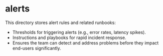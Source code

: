﻿# alerts

This directory stores alert rules and related runbooks:

- Thresholds for triggering alerts (e.g., error rates, latency spikes).
- Instructions and playbooks for rapid incident response.
- Ensures the team can detect and address problems before they impact end-users significantly.
